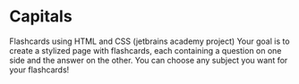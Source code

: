 # Capitals
Flashcards using HTML and CSS (jetbrains academy project)
Your goal is to create a stylized page with flashcards, each containing a question on one side and the answer on the other. You can choose any subject you want for your flashcards!
